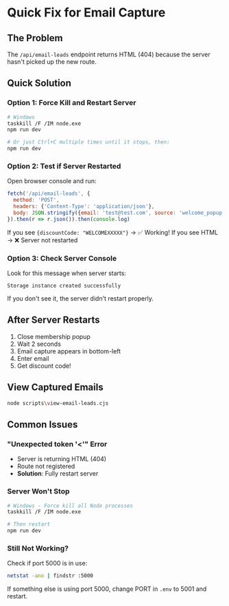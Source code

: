 # Quick Fix for Email Capture

## The Problem
The `/api/email-leads` endpoint returns HTML (404) because the server hasn't picked up the new route.

## Quick Solution

### Option 1: Force Kill and Restart Server
```bash
# Windows
taskkill /F /IM node.exe
npm run dev

# Or just Ctrl+C multiple times until it stops, then:
npm run dev
```

### Option 2: Test if Server Restarted
Open browser console and run:
```javascript
fetch('/api/email-leads', {
  method: 'POST',
  headers: {'Content-Type': 'application/json'},
  body: JSON.stringify({email: 'test@test.com', source: 'welcome_popup'})
}).then(r => r.json()).then(console.log)
```

If you see `{discountCode: "WELCOMEXXXXX"}` → ✅ Working!
If you see HTML → ❌ Server not restarted

### Option 3: Check Server Console
Look for this message when server starts:
```
Storage instance created successfully
```

If you don't see it, the server didn't restart properly.

## After Server Restarts

1. Close membership popup
2. Wait 2 seconds
3. Email capture appears in bottom-left
4. Enter email
5. Get discount code!

## View Captured Emails
```bash
node scripts\view-email-leads.cjs
```

## Common Issues

### "Unexpected token '<'" Error
- Server is returning HTML (404)
- Route not registered
- **Solution**: Fully restart server

### Server Won't Stop
```bash
# Windows - Force kill all Node processes
taskkill /F /IM node.exe

# Then restart
npm run dev
```

### Still Not Working?
Check if port 5000 is in use:
```bash
netstat -ano | findstr :5000
```

If something else is using port 5000, change PORT in `.env` to 5001 and restart.
